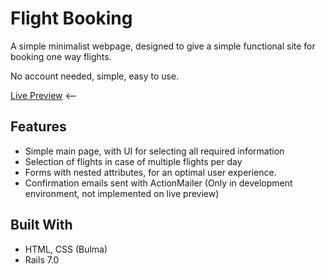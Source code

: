 # Flight Booking
A simple minimalist webpage, designed to give a simple functional site for booking one way flights.

No account needed, simple, easy to use. 

[Live Preview](https://vast-beach-41987.herokuapp.com/) <-- 

## Features
- Simple main page, with UI for selecting all required information
- Selection of flights in case of multiple flights per day
- Forms with nested attributes, for an optimal user experience.
- Confirmation emails sent with ActionMailer (Only in development environment, not implemented on live preview)

## Built With
- HTML, CSS (Bulma)
- Rails 7.0